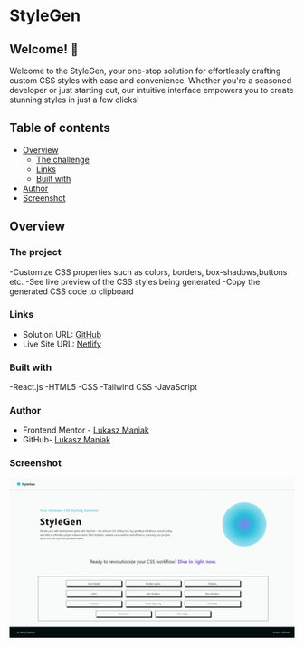 # StyleGen

## Welcome! 👋

Welcome to the StyleGen, your one-stop solution for effortlessly crafting custom CSS styles with ease and convenience. Whether you're a seasoned developer or just starting out, our intuitive interface empowers you to create stunning styles in just a few clicks!

## Table of contents

- [Overview](#overview)
  - [The challenge](#the-challenge)
  - [Links](#links)
  - [Built with](#built-with)
- [Author](#author)
- [Screenshot](#screenshot)

## Overview

### The project

-Customize CSS properties such as colors, borders, box-shadows,buttons etc.
-See live preview of the CSS styles being generated
-Copy the generated CSS code to clipboard

### Links

- Solution URL: [GitHub](https://github.com/LukaszManiak/StyleGen)
- Live Site URL: [Netlify](https://stylegen.netlify.app/)

### Built with

-React.js
-HTML5
-CSS
-Tailwind CSS
-JavaScript

### Author

- Frontend Mentor - [Lukasz Maniak](https://www.frontendmentor.io/profile/Mejniak)
- GitHub- [Lukasz Maniak](https://github.com/LukaszManiak)

### Screenshot

![Screenshot 1](/screenshots/screen1.jpeg?raw=true "Screenshot 1")
